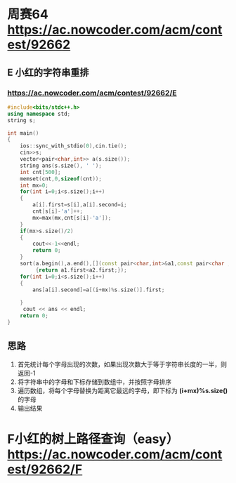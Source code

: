 # 周赛64  https://ac.nowcoder.com/acm/contest/92662

## E 小红的字符串重排
### https://ac.nowcoder.com/acm/contest/92662/E

```C++
#include<bits/stdc++.h>
using namespace std;
string s;

int main()
{
    ios::sync_with_stdio(0),cin.tie(); 
    cin>>s;
    vector<pair<char,int>> a(s.size());
    string ans(s.size(), ' ');
    int cnt[500];
    memset(cnt,0,sizeof(cnt));
    int mx=0;
    for(int i=0;i<s.size();i++)
    {
        a[i].first=s[i],a[i].second=i;
        cnt[s[i]-'a']++;
        mx=max(mx,cnt[s[i]-'a']);
    }
    if(mx>s.size()/2)
    {
        cout<<-1<<endl;
        return 0;
    }
    sort(a.begin(),a.end(),[](const pair<char,int>&a1,const pair<char , int >&a2)
         {return a1.first<a2.first;});
    for(int i=0;i<s.size();i++)
    {
        ans[a[i].second]=a[(i+mx)%s.size()].first;
        
    }
     cout << ans << endl;
    return 0;
}

```

## 思路
1. 首先统计每个字母出现的次数，如果出现次数大于等于字符串长度的一半，则返回-1
2. 将字符串中的字母和下标存储到数组中，并按照字母排序
3. 遍历数组，将每个字母替换为距离它最远的字母，即下标为 **(i+mx)%s.size()** 的字母
4. 输出结果

# F小红的树上路径查询（easy）https://ac.nowcoder.com/acm/contest/92662/F

